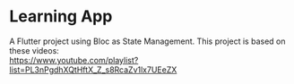 # Learning App

A Flutter project using Bloc as State Management. This project is based on these videos:<br />
https://www.youtube.com/playlist?list=PL3nPgdhXQtHftX_Z_s8RcaZv1lx7UEeZX
